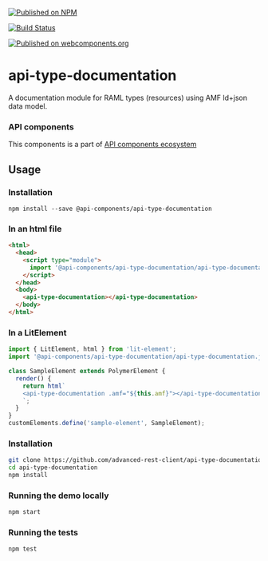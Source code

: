 [![Published on NPM](https://img.shields.io/npm/v/@api-components/api-type-documentation.svg)](https://www.npmjs.com/package/@api-components/api-type-documentation)

[![Build Status](https://travis-ci.org/advanced-rest-client/api-type-documentation.svg?branch=stage)](https://travis-ci.org/advanced-rest-client/api-type-documentation)

[![Published on webcomponents.org](https://img.shields.io/badge/webcomponents.org-published-blue.svg)](https://www.webcomponents.org/element/advanced-rest-client/api-type-documentation)

# api-type-documentation

A documentation module for RAML types (resources) using AMF ld+json data model.

### API components

This components is a part of [API components ecosystem](https://elements.advancedrestclient.com/)

## Usage

### Installation
```
npm install --save @api-components/api-type-documentation
```

### In an html file

```html
<html>
  <head>
    <script type="module">
      import '@api-components/api-type-documentation/api-type-documentation.js';
    </script>
  </head>
  <body>
    <api-type-documentation></api-type-documentation>
  </body>
</html>
```

### In a LitElement

```js
import { LitElement, html } from 'lit-element';
import '@api-components/api-type-documentation/api-type-documentation.js';

class SampleElement extends PolymerElement {
  render() {
    return html`
    <api-type-documentation .amf="${this.amf}"></api-type-documentation>
    `;
  }
}
customElements.define('sample-element', SampleElement);
```

### Installation

```sh
git clone https://github.com/advanced-rest-client/api-type-documentation
cd api-type-documentation
npm install
```

### Running the demo locally

```sh
npm start
```

### Running the tests
```sh
npm test
```
